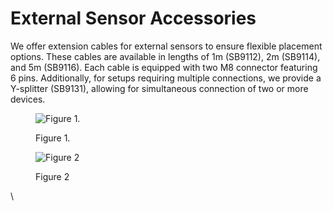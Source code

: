 # External Sensor Accessories

We offer extension cables for external sensors to ensure flexible placement options. These cables are available in lengths of 1m (SB9112), 2m (SB9114), and 5m (SB9116). Each cable is equipped with two M8 connector featuring 6 pins. Additionally, for setups requiring multiple connections, we provide a Y-splitter (SB9131), allowing for simultaneous connection of two or more devices.

<figure><img src="https://image-forwarder.notaku.so/aHR0cHM6Ly93d3cubm90aW9uLnNvL2ltYWdlL2h0dHBzJTNBJTJGJTJGcHJvZC1maWxlcy1zZWN1cmUuczMudXMtd2VzdC0yLmFtYXpvbmF3cy5jb20lMkY4YTlhZWQwNi1mODQ0LTRkZTQtYjk2Yi1jMTUyNjkzMWM1NTclMkY1NDM2NzExOS04MWJmLTQzZDMtOTczYS01OWFiZTdlNzBhODAlMkY0MURkaUhkRXh3TC5fQUNfU1g0NjZfLmpwZz90YWJsZT1ibG9jayZzcGFjZUlkPThhOWFlZDA2LWY4NDQtNGRlNC1iOTZiLWMxNTI2OTMxYzU1NyZpZD02ODE5YmM0YS1jNmQ3LTQ2ZmMtYTE0MS02NWUxOTg0YzQ4Y2ImY2FjaGU9djImd2lkdGg9MTA1Ng==" alt="Figure 1."><figcaption><p>Figure 1.</p></figcaption></figure>

<figure><img src="https://image-forwarder.notaku.so/aHR0cHM6Ly93d3cubm90aW9uLnNvL2ltYWdlL2h0dHBzJTNBJTJGJTJGcHJvZC1maWxlcy1zZWN1cmUuczMudXMtd2VzdC0yLmFtYXpvbmF3cy5jb20lMkY4YTlhZWQwNi1mODQ0LTRkZTQtYjk2Yi1jMTUyNjkzMWM1NTclMkY5M2FjNjZhZC1kOTMyLTRkNzItYWY5YS03YmIzZDUzYWMyNWUlMkZVbnRpdGxlZC5wbmc_dGFibGU9YmxvY2smc3BhY2VJZD04YTlhZWQwNi1mODQ0LTRkZTQtYjk2Yi1jMTUyNjkzMWM1NTcmaWQ9ZjI2Y2I3NWUtZTgwMy00Mzk3LWI3YmEtNGJiNTJhMzQ3Zjg5JmNhY2hlPXYyJndpZHRoPTY3Mg==" alt="Figure 2"><figcaption><p>Figure 2</p></figcaption></figure>

\

